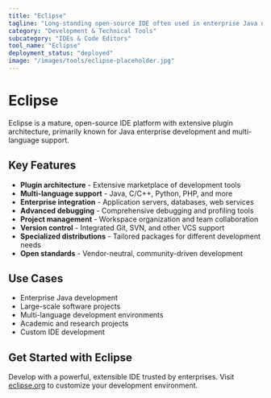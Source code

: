 ```yaml
---
title: "Eclipse"
tagline: "Long-standing open-source IDE often used in enterprise Java development"
category: "Development & Technical Tools"
subcategory: "IDEs & Code Editors"
tool_name: "Eclipse"
deployment_status: "deployed"
image: "/images/tools/eclipse-placeholder.jpg"
---
```


# Eclipse

Eclipse is a mature, open-source IDE platform with extensive plugin architecture, primarily known for Java enterprise development and multi-language support.

## Key Features

- **Plugin architecture** - Extensive marketplace of development tools
- **Multi-language support** - Java, C/C++, Python, PHP, and more
- **Enterprise integration** - Application servers, databases, web services
- **Advanced debugging** - Comprehensive debugging and profiling tools
- **Project management** - Workspace organization and team collaboration
- **Version control** - Integrated Git, SVN, and other VCS support
- **Specialized distributions** - Tailored packages for different development needs
- **Open standards** - Vendor-neutral, community-driven development

## Use Cases

- Enterprise Java development
- Large-scale software projects
- Multi-language development environments
- Academic and research projects
- Custom IDE development

## Get Started with Eclipse

Develop with a powerful, extensible IDE trusted by enterprises. Visit [eclipse.org](https://www.eclipse.org) to customize your development environment.